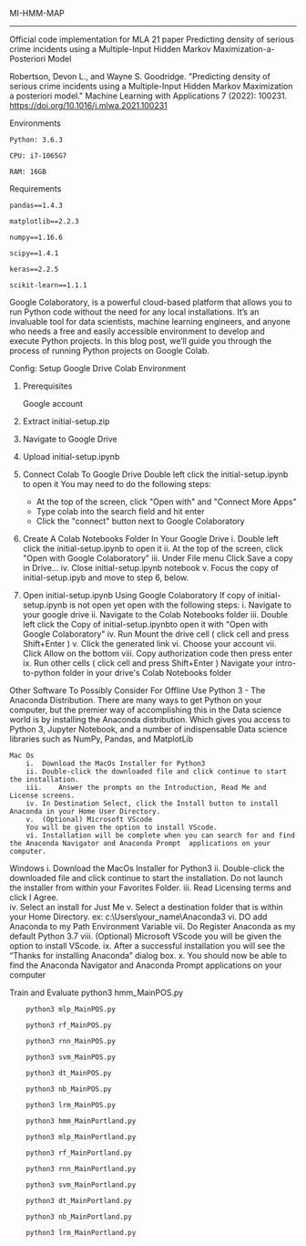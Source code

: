 MI-HMM-MAP
________________________________________
Official code implementation for MLA 21 paper Predicting density of serious crime incidents using a Multiple-Input Hidden Markov Maximization-a-Posteriori Model 

Robertson, Devon L., and Wayne S. Goodridge. "Predicting density of serious crime incidents using a Multiple-Input Hidden Markov Maximization a posteriori model." Machine Learning with Applications 7 (2022): 100231. https://doi.org/10.1016/j.mlwa.2021.100231

Environments
   
    Python: 3.6.3
   
    CPU: i7-1065G7
   
    RAM: 16GB

Requirements
 
    pandas==1.4.3
 
    matplotlib==2.2.3

    numpy==1.16.6

    scipy==1.4.1

    keras==2.2.5
 
    scikit-learn==1.1.1

Google Colaboratory, is a powerful cloud-based platform that allows you to run Python code
without the need for any local installations. It’s an invaluable tool for data scientists,
machine learning engineers, and anyone who needs a free and easily accessible environment 
to develop and execute Python projects. In this blog post, we’ll guide you through the 
process of running Python projects on Google Colab.


Config: Setup Google Drive Colab Environment
1.	Prerequisites
	
       Google account
2.	Extract initial-setup.zip
3.	Navigate to Google Drive
4.	Upload initial-setup.ipynb
5.	Connect Colab To Google Drive
	Double left click the initial-setup.ipynb to open it
	You may need to do the following steps:
    -	At the top of the screen, click "Open with" and "Connect More Apps"
    -	Type colab into the search field and hit enter
    -	Click the "connect" button next to Google Colaboratory
6.	Create A Colab Notebooks Folder In Your Google Drive
    i.	Double left click the initial-setup.ipynb to open it
    ii.	At the top of the screen, click "Open with Google Colaboratory" 
    iii.	Under File menu Click Save a copy in Drive... 
    iv.	Close initial-setup.ipynb notebook 
    v.	Focus the copy of initial-setup.ipyb and move to step 6, below.
7.	Open initial-setup.ipynb Using Google Colaboratory
	If copy of initial-setup.ipynb is not open yet open with the following steps:
    i.	Navigate to your google drive 
    ii.	Navigate to the Colab Notebooks folder
    iii.	Double left click the Copy of initial-setup.ipynbto open it with "Open with Google Colaboratory" 
    iv.	Run Mount the drive cell ( click cell and press Shift+Enter )
    v.	Click the generated link 
    vi.	Choose your account
    vii.	Click Allow on the bottom
    viii.	Copy authorization code then press enter
    ix.	Run other cells ( click cell and press Shift+Enter )
Navigate your intro-to-python folder in your drive's Colab Notebooks folder

Other  Software To Possibly Consider For Offline Use
    Python 3 - The Anaconda Distribution.
    There are many ways to get Python on your computer, but the premier way of accomplishing this in the Data science world is by installing the Anaconda distribution.
    Which gives you access to Python 3, Jupyter Notebook, and a number of indispensable Data science libraries such as NumPy, Pandas, and MatplotLib

    Mac Os
        i.	Download the MacOs Installer for Python3
        ii.	Double-click the downloaded file and click continue to start the installation.
        iii.	Answer the prompts on the Introduction, Read Me and License screens.
        iv.	In Destination Select, click the Install button to install Anaconda in your Home User Directory.
        v.	(Optional) Microsoft VScode
        You will be given the option to install VScode. 
        vi.	Installation will be complete when you can search for and find the Anaconda Navigator and Anaconda Prompt  applications on your computer.

  Windows
        i.	Download the MacOs Installer for Python3
        ii.	 Double-click the downloaded file and click continue to start the installation.
        Do not launch the installer from within your Favorites Folder.
        iii.	 Read Licensing terms and click I Agree.  
        iv.	 Select an install for Just Me
        v.	Select a destination folder that is within your Home Directory.
        ex: c:\Users\your_name\Anaconda3
        vi.	DO add Anaconda to my Path Environment Variable
        vii.	Do Register Anaconda as my default Python 3.7
        viii.	(Optional) Microsoft VScode
        you will be given the option to install VScode. 
        ix.	After a successful installation you will see the “Thanks for installing Anaconda” dialog box.
        x.	You should now be able to find the Anaconda Navigator and Anaconda Prompt applications on your computer

Train and Evaluate
        python3 hmm_MainPOS.py

        python3 mlp_MainPOS.py
        
        python3 rf_MainPOS.py
        
        python3 rnn_MainPOS.py
        
        python3 svm_MainPOS.py
        
        python3 dt_MainPOS.py
    
        python3 nb_MainPOS.py
    
        python3 lrm_MainPOS.py
        
        python3 hmm_MainPortland.py
    
        python3 mlp_MainPortland.py
        
        python3 rf_MainPortland.py
    
        python3 rnn_MainPortland.py
    
        python3 svm_MainPortland.py
    
        python3 dt_MainPortland.py
        
        python3 nb_MainPortland.py
    
        python3 lrm_MainPortland.py
